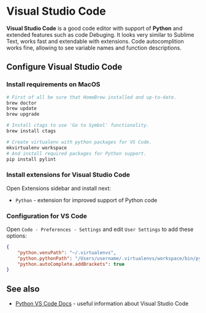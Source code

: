 # Visual Studio Code

**Visual Studio Code** is a good code editor with support of **Python** and extended features such as code Debuging.
It looks very similar to Sublime Text, works fast and extendable with extensions. Code autocomplition works fine,
allowing to see variable names and function descriptions.

## Configure Visual Studio Code

### Install requirements on MacOS

```bash
# First of all be sure that HomeBrew installed and up-to-date.
brew doctor
brew update
brew upgrade

# Install ctags to use 'Go to Symbol' functionality.
brew install ctags

# Create virtualenv with python packages for VS Code.
mkvirtualenv workspace
# And install required packages for Python support.
pip install pylint
```

### Install extensions for Visual Studio Code

Open Extensions sidebar and install next:
- `Python` - extension for improved support of Python code

### Configuration for VS Code

Open `Code - Preferences - Settings` and edit `User Settings` to add these options:

```json
{
    "python.venvPath": "~/.virtualenvs",
    "python.pythonPath": "/Users/username/.virtualenvs/workspace/bin/python",
    "python.autoComplete.addBrackets": true
}
```


## See also

- [Python VS Code Docs](https://donjayamanne.github.io/pythonVSCodeDocs/docs/) - useful information about Visual Studio Code
